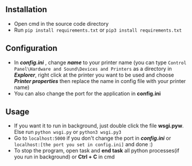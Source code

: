 ## Installation
 * Open cmd in the source code directory
 * Run `pip install requirements.txt` or `pip3 install requirements.txt`

## Configuration

 * In _**config.ini**_ , change _**name**_ to your printer name (you can type `Control Panel\Hardware and Sound\Devices and Printers` as a directory in _**Explorer**_, right click at the printer you want to be used and choose _**Printer properties**_ then replace the name in config file with your printer name)
 * You can also change the port for the application in **config.ini**

## Usage

 * If you want it to run in background, just double click the file **wsgi.pyw**. Else run `python wsgi.py` or `python3 wsgi.py3`
 * Go to `localhost:5000` if you don't change the port in _**config.ini**_ or `localhost:[the port you set in config.ini]` and done :)
 * To stop the program, open task and **end task** all python processes(if you run in background) or **Ctrl + C** in cmd
